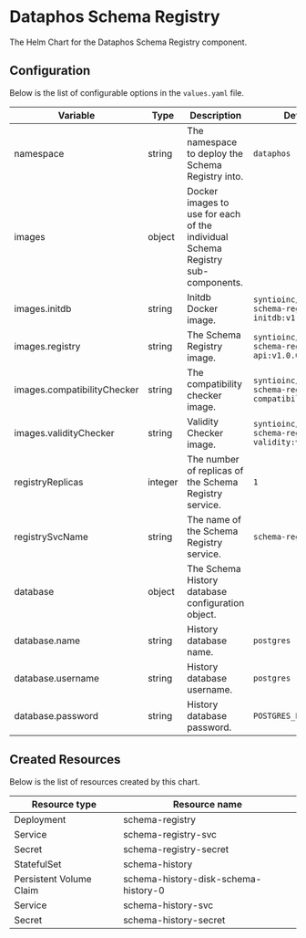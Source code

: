 # Dataphos Schema Registry

The Helm Chart for the Dataphos Schema Registry component.

## Configuration

Below is the list of configurable options in the `values.yaml` file.

| Variable                    | Type    | Description                                                                     | Default                                                   |
|-----------------------------|---------|---------------------------------------------------------------------------------|-----------------------------------------------------------|
| namespace                   | string  | The namespace to deploy the Schema Registry into.                               | `dataphos`                                                |
| images                      | object  | Docker images to use for each of the individual Schema Registry sub-components. |                                                           |
| images.initdb               | string  | Initdb Docker image.                                                            | `syntioinc/dataphos-schema-registry-initdb:v1.0.0`        |
| images.registry             | string  | The Schema Registry image.                                                      | `syntioinc/dataphos-schema-registry-api:v1.0.0`           |
| images.compatibilityChecker | string  | The compatibility checker image.                                                | `syntioinc/dataphos-schema-registry-compatibility:v1.0.0` |
| images.validityChecker      | string  | Validity Checker image.                                                         | `syntioinc/dataphos-schema-registry-validity:v1.0.0`      |
| registryReplicas            | integer | The number of replicas of the Schema Registry service.                          | `1`                                                       |
| registrySvcName             | string  | The name of the Schema Registry service.                                        | `schema-registry-svc`                                     |
| database                    | object  | The Schema History database configuration object.                               |                                                           |
| database.name               | string  | History database name.                                                          | `postgres`                                                |
| database.username           | string  | History database username.                                                      | `postgres`                                                |
| database.password           | string  | History database password.                                                      | `POSTGRES_PASSWORD`                                       |

## Created Resources

Below is the list of resources created by this chart.

| Resource type           | Resource name                        |
|-------------------------|--------------------------------------|
| Deployment              | schema-registry                      |
| Service                 | schema-registry-svc                  |
| Secret                  | schema-registry-secret               |
| StatefulSet             | schema-history                       |
| Persistent Volume Claim | schema-history-disk-schema-history-0 |
| Service                 | schema-history-svc                   |
| Secret                  | schema-history-secret                |
